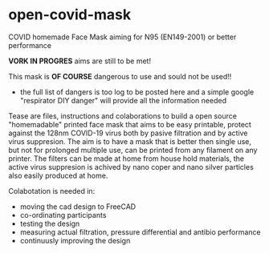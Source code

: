 # open-covid-mask
COVID homemade Face Mask aiming for N95 (EN149-2001) or better performance

**VORK IN PROGRES** aims are still to be met!

This mask is **OF COURSE** dangerous to use and sould not be used!!
* the full list of dangers is too log to be posted here and a simple google "respirator DIY danger" will provide all the information         needed

Tease are files, instructions and colaborations to build a open source "homemadable" printed face mask that aims to be easy printable,
protect against the 128nm COVID-19 virus both by pasive filtration and by active virus suppresion.
The aim is to have a mask that is better then single use, but not for prolonged multiple use,
can be printed from any filament on any printer. The filters can be made at home from house hold materials, the active virus suppresion is achived by nano coper and nano silver particles also easily produced at home.

Colabotation is needed in:
* moving the cad design to FreeCAD
* co-ordinating participants
* testing the design
* measuring actual filtration, pressure differential and antibio performance
* continuusly improving the design
